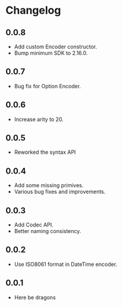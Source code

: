 # Changelog

## 0.0.8

- Add custom Encoder constructor.
- Bump minimum SDK to 2.16.0.

## 0.0.7

- Bug fix for Option Encoder.

## 0.0.6

- Increase arity to 20.

## 0.0.5

- Reworked the syntax API

## 0.0.4

- Add some missing primives.
- Various bug fixes and improvements.

## 0.0.3

- Add Codec API.
- Better naming consistency.

## 0.0.2

- Use ISO8061 format in DateTime encoder.

## 0.0.1

- Here be dragons
